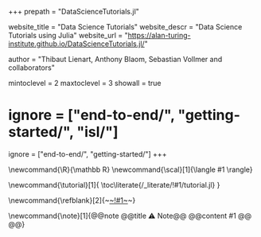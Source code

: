 +++
prepath = "DataScienceTutorials.jl"

website_title = "Data Science Tutorials"
website_descr = "Data Science Tutorials using Julia"
website_url   = "https://alan-turing-institute.github.io/DataScienceTutorials.jl/"

author = "Thibaut Lienart, Anthony Blaom, Sebastian Vollmer and collaborators"

mintoclevel = 2
maxtoclevel = 3
showall = true

# ignore = ["end-to-end/", "getting-started/", "isl/"]
ignore = ["end-to-end/", "getting-started/"]
+++

<!--
Add here global latex commands to use throughout your
pages. It can be math commands but does not need to be.
For instance:
* \newcommand{\phrase}{This is a long phrase to copy.}
-->
\newcommand{\R}{\mathbb R}
\newcommand{\scal}[1]{\langle #1 \rangle}

<!-- \newcommand{\tutorial}[1]{*Download the* ~~~<a href="https://raw.githubusercontent.com/alan-turing-institute/DataScienceTutorials.jl/gh-pages/generated/notebooks/!#1.ipynb" target="_blank"><em>notebook</em></a>~~~, *the* ~~~<a href="https://raw.githubusercontent.com/alan-turing-institute/DataScienceTutorials.jl/gh-pages/generated/scripts/!#1-raw.jl" target="_blank"><em>raw script</em></a>~~~, *or the* ~~~<a href="https://raw.githubusercontent.com/alan-turing-institute/DataScienceTutorials.jl/gh-pages/generated/scripts/!#1.jl" target="_blank"><em>annotated script</em></a>~~~ *for this tutorial (right-click on the link and save).* \toc\literate{/_literate/!#1.jl}}  -->

\newcommand{\tutorial}[1]{
  \toc\literate{/_literate/!#1/tutorial.jl}
}

\newcommand{\refblank}[2]{~~~<a href="!#2" target="_blank">~~~!#1~~~</a>~~~}

\newcommand{\note}[1]{@@note @@title ⚠ Note@@ @@content #1 @@ @@}
